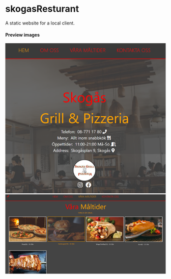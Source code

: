 # skogasResturant
A static website for a local client.

#### Preview images

![Image](readmeImages/preview.png)
![Image](readmeImages/preview2.png)
